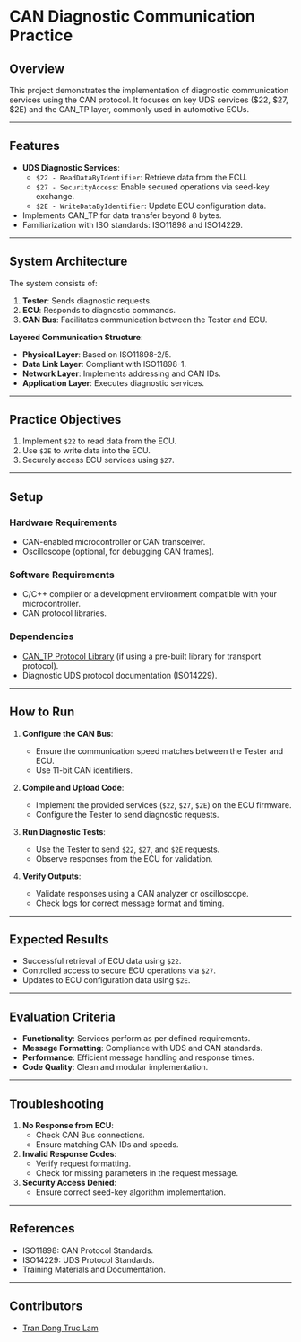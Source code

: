 # **CAN Diagnostic Communication Practice**

## **Overview**
This project demonstrates the implementation of diagnostic communication services using the CAN protocol. It focuses on key UDS services ($22, $27, $2E) and the CAN_TP layer, commonly used in automotive ECUs.

---

## **Features**
- **UDS Diagnostic Services**:
  - `$22 - ReadDataByIdentifier`: Retrieve data from the ECU.
  - `$27 - SecurityAccess`: Enable secured operations via seed-key exchange.
  - `$2E - WriteDataByIdentifier`: Update ECU configuration data.
- Implements CAN_TP for data transfer beyond 8 bytes.
- Familiarization with ISO standards: ISO11898 and ISO14229.

---

## **System Architecture**
The system consists of:
1. **Tester**: Sends diagnostic requests.
2. **ECU**: Responds to diagnostic commands.
3. **CAN Bus**: Facilitates communication between the Tester and ECU.

**Layered Communication Structure**:
- **Physical Layer**: Based on ISO11898-2/5.
- **Data Link Layer**: Compliant with ISO11898-1.
- **Network Layer**: Implements addressing and CAN IDs.
- **Application Layer**: Executes diagnostic services.

---

## **Practice Objectives**
1. Implement `$22` to read data from the ECU.
2. Use `$2E` to write data into the ECU.
3. Securely access ECU services using `$27`.

---

## **Setup**
### **Hardware Requirements**
- CAN-enabled microcontroller or CAN transceiver.
- Oscilloscope (optional, for debugging CAN frames).

### **Software Requirements**
- C/C++ compiler or a development environment compatible with your microcontroller.
- CAN protocol libraries.

### **Dependencies**
- [CAN_TP Protocol Library](#) (if using a pre-built library for transport protocol).
- Diagnostic UDS protocol documentation (ISO14229).

---

## **How to Run**
1. **Configure the CAN Bus**:
   - Ensure the communication speed matches between the Tester and ECU.
   - Use 11-bit CAN identifiers.

2. **Compile and Upload Code**:
   - Implement the provided services (`$22`, `$27`, `$2E`) on the ECU firmware.
   - Configure the Tester to send diagnostic requests.

3. **Run Diagnostic Tests**:
   - Use the Tester to send `$22`, `$27`, and `$2E` requests.
   - Observe responses from the ECU for validation.

4. **Verify Outputs**:
   - Validate responses using a CAN analyzer or oscilloscope.
   - Check logs for correct message format and timing.

---

## **Expected Results**
- Successful retrieval of ECU data using `$22`.
- Controlled access to secure ECU operations via `$27`.
- Updates to ECU configuration data using `$2E`.

---

## **Evaluation Criteria**
- **Functionality**: Services perform as per defined requirements.
- **Message Formatting**: Compliance with UDS and CAN standards.
- **Performance**: Efficient message handling and response times.
- **Code Quality**: Clean and modular implementation.

---

## **Troubleshooting**
1. **No Response from ECU**:
   - Check CAN Bus connections.
   - Ensure matching CAN IDs and speeds.
2. **Invalid Response Codes**:
   - Verify request formatting.
   - Check for missing parameters in the request message.
3. **Security Access Denied**:
   - Ensure correct seed-key algorithm implementation.

---

## **References**
- ISO11898: CAN Protocol Standards.
- ISO14229: UDS Protocol Standards.
- Training Materials and Documentation.

---

## **Contributors**
- [Tran Dong Truc Lam](https://github.com/limelight-hub)


